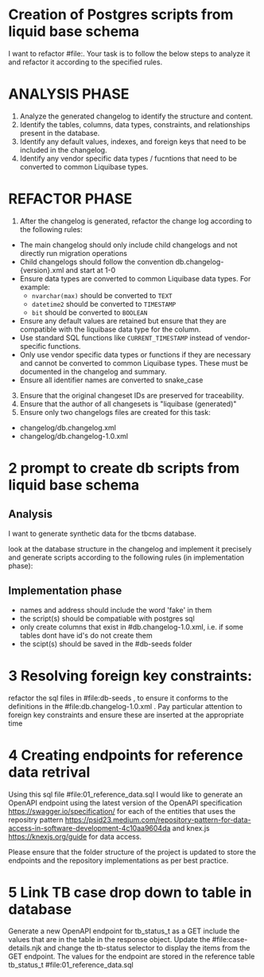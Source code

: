 # Creation of Postgres scripts from liquid base schema

I want to refactor #file:. Your task is to follow the below steps to analyze it and refactor it according to the specified rules.

# ANALYSIS PHASE

1. Analyze the generated changelog to identify the structure and content.
2. Identify the tables, columns, data types, constraints, and relationships present in the database.
3. Identify any default values, indexes, and foreign keys that need to be included in the changelog.
4. Identify any vendor specific data types / fucntions that need to be converted to common Liquibase types.

# REFACTOR PHASE

1. After the changelog is generated, refactor the change log according to the following rules:

- The main changelog should only include child changelogs and not directly run migration operations
- Child changelogs should follow the convention db.changelog-{version}.xml and start at 1-0
- Ensure data types are converted to common Liquibase data types. For example:
  - `nvarchar(max)` should be converted to `TEXT`
  - `datetime2` should be converted to `TIMESTAMP`
  - `bit` should be converted to `BOOLEAN`
- Ensure any default values are retained but ensure that they are compatible with the liquibase data type for the column.
- Use standard SQL functions like `CURRENT_TIMESTAMP` instead of vendor-specific functions.
- Only use vendor specific data types or functions if they are necessary and cannot be converted to common Liquibase types. These must be documented in the changelog and summary.
- Ensure all identifier names are converted to snake_case

3. Ensure that the original changeset IDs are preserved for traceability.
4. Ensure that the author of all changesets is "liquibase (generated)"
5. Ensure only two changelogs files are created for this task:

- changelog/db.changelog.xml
- changelog/db.changelog-1.0.xml

# 2 prompt to create db scripts from liquid base schema

## Analysis

I want to generate synthetic data for the tbcms database.

look at the database structure in the changelog and implement it precisely and generate scripts according to the following rules (in implementation phase):

## Implementation phase

- names and address should include the word 'fake' in them
- the script(s) should be compatiable with postgres sql
- only create columns that exist in #db.changelog-1.0.xml, i.e. if some tables dont have id's do not create them
- the scipt(s) should be saved in the #db-seeds folder

# 3 Resolving foreign key constraints:

refactor the sql files in #file:db-seeds , to ensure it conforms to the definitions in the #file:db.changelog-1.0.xml . Pay particular attention to foreign key constraints and ensure these are inserted at the appropriate time

# 4 Creating endpoints for reference data retrival

Using this sql file #file:01_reference_data.sql I would like to generate an OpenAPI endpoint using the latest version of the OpenAPI specification https://swagger.io/specification/ for each of the entities that uses the repositry pattern https://psid23.medium.com/repository-pattern-for-data-access-in-software-development-4c10aa9604da and knex.js https://knexjs.org/guide for data access.

Please ensure that the folder structure of the project is updated to store the endpoints and the repository implementations as per best practice.

# 5 Link TB case drop down to table in database

Generate a new OpenAPI endpoint for tb_status_t as a GET include the values that are in the table in the response object. Update the #file:case-details.njk and change the tb-status selector to display the items from the GET endpoint. The values for the endpoint are stored in the reference table tb_status_t #file:01_reference_data.sql
